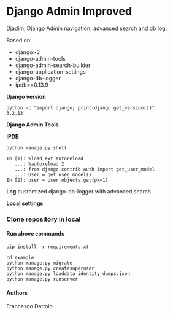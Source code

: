 # Django Admin Improved
Djadim, Django Admin navigation, advanced search and db log.

Based on:
* django>3
* django-admin-tools
* django-admin-search-builder
* django-application-settings
* django-db-logger
* ipdb==0.13.9

**Django version**

```commandline
python -c "import django; print(django.get_version())"
3.2.13
```

**Django Admin Tools**

**IPDB**


```commandline
python manage.py shell

In [1]: %load_ext autoreload
   ...: %autoreload 2
   ...: from django.contrib.auth import get_user_model
   ...: User = get_user_model()
In [2]: user = User.objects.get(pk=1)
```

**Log**
customized django-db-logger with advanced search

**Local settings**

### Clone repository in local

#### Run above commands

````
pip install -r requirements.xt

cd example
python manage.py migrate
python manage.py createsuperuser
python manage.py loaddata identity_dumps.json
python manage.py runserver
````

#### Authors

Francesco Dattolo

